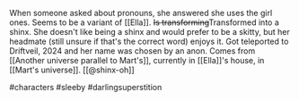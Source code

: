 When someone asked about pronouns, she answered she uses the girl ones. Seems to be a variant of [[Ella]]. ~~Is transforming~~Transformed into a shinx. She doesn't like being a shinx and would prefer to be a skitty, but her headmate (still unsure if that's the correct word) enjoys it. Got teleported to Driftveil, 2024 and her name was chosen by an anon. Comes from [[Another universe parallel to Mart's]], currently in [[Ella]]'s house, in [[Mart's universe]]. [[@shinx-oh]]

#characters #sleeby #darlingsuperstition 